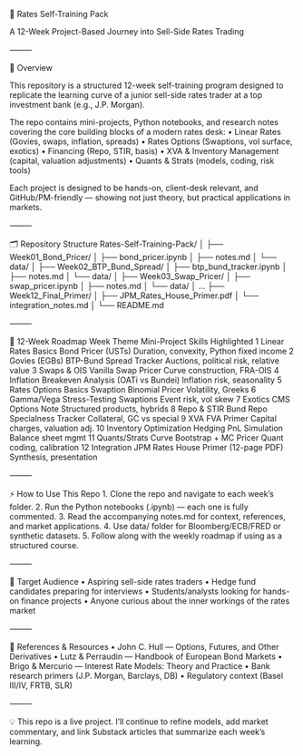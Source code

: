 📘 Rates Self-Training Pack

A 12-Week Project-Based Journey into Sell-Side Rates Trading

⸻

🔎 Overview

This repository is a structured 12-week self-training program designed to replicate the learning curve of a junior sell-side rates trader at a top investment bank (e.g., J.P. Morgan).

The repo contains mini-projects, Python notebooks, and research notes covering the core building blocks of a modern rates desk:
	•	Linear Rates (Govies, swaps, inflation, spreads)
	•	Rates Options (Swaptions, vol surface, exotics)
	•	Financing (Repo, STIR, basis)
	•	XVA & Inventory Management (capital, valuation adjustments)
	•	Quants & Strats (models, coding, risk tools)

Each project is designed to be hands-on, client-desk relevant, and GitHub/PM-friendly — showing not just theory, but practical applications in markets.

⸻

🗂 Repository Structure
Rates-Self-Training-Pack/
│
├── Week01_Bond_Pricer/
│   ├── bond_pricer.ipynb
│   ├── notes.md
│   └── data/
│
├── Week02_BTP_Bund_Spread/
│   ├── btp_bund_tracker.ipynb
│   ├── notes.md
│   └── data/
│
├── Week03_Swap_Pricer/
│   ├── swap_pricer.ipynb
│   ├── notes.md
│   └── data/
│
...
├── Week12_Final_Primer/
│   ├── JPM_Rates_House_Primer.pdf
│   └── integration_notes.md
│
└── README.md

⸻

📅 12-Week Roadmap
Week
Theme
Mini-Project
Skills Highlighted
1
Linear Rates Basics
Bond Pricer (USTs)
Duration, convexity, Python fixed income
2
Govies (EGBs)
BTP-Bund Spread Tracker
Auctions, political risk, relative value
3
Swaps & OIS
Vanilla Swap Pricer
Curve construction, FRA-OIS
4
Inflation
Breakeven Analysis (OATi vs Bundei)
Inflation risk, seasonality
5
Rates Options Basics
Swaption Binomial Pricer
Volatility, Greeks
6
Gamma/Vega
Stress-Testing Swaptions
Event risk, vol skew
7
Exotics
CMS Options Note
Structured products, hybrids
8
Repo & STIR
Bund Repo Specialness Tracker
Collateral, GC vs special
9
XVA
FVA Primer
Capital charges, valuation adj.
10
Inventory Optimization
Hedging PnL Simulation
Balance sheet mgmt
11
Quants/Strats
Curve Bootstrap + MC Pricer
Quant coding, calibration
12
Integration
JPM Rates House Primer (12-page PDF)
Synthesis, presentation

⸻

⚡ How to Use This Repo
	1.	Clone the repo and navigate to each week’s folder.
	2.	Run the Python notebooks (.ipynb) — each one is fully commented.
	3.	Read the accompanying notes.md for context, references, and market applications.
	4.	Use data/ folder for Bloomberg/ECB/FRED or synthetic datasets.
	5.	Follow along with the weekly roadmap if using as a structured course.

⸻

🎯 Target Audience
	•	Aspiring sell-side rates traders
	•	Hedge fund candidates preparing for interviews
	•	Students/analysts looking for hands-on finance projects
	•	Anyone curious about the inner workings of the rates market

⸻

📖 References & Resources
	•	John C. Hull — Options, Futures, and Other Derivatives
	•	Lutz & Perraudin — Handbook of European Bond Markets
	•	Brigo & Mercurio — Interest Rate Models: Theory and Practice
	•	Bank research primers (J.P. Morgan, Barclays, DB)
	•	Regulatory context (Basel III/IV, FRTB, SLR)

⸻

💡 This repo is a live project. I’ll continue to refine models, add market commentary, and link Substack articles that summarize each week’s learning.
